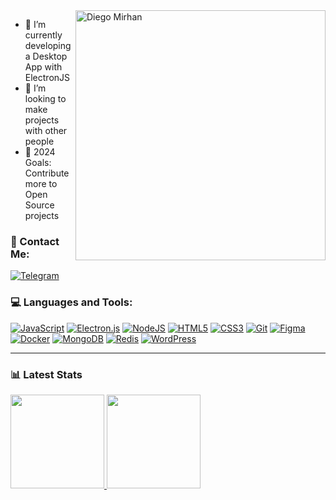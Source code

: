 <img src="https://raw.githubusercontent.com/MicaelliMedeiros/micaellimedeiros/master/image/computer-illustration.png" min-width="400px" max-width="400px" width="400px" align="right" alt="Diego Mirhan">

- 🌱 I’m currently developing a Desktop App with ElectronJS
- 👯 I’m looking to make projects with other people
- 🥅 2024 Goals: Contribute more to Open Source projects

### 💎 Contact Me:
[![Telegram](https://img.shields.io/badge/Telegram-2CA5E0?style=for-the-badge&logo=telegram&logoColor=white)](https://t.me/diegomirhan)


### 💻 Languages and Tools:

   [![JavaScript](https://img.shields.io/badge/javascript-%23323330.svg?style=for-the-badge&logo=javascript&logoColor=%23F7DF1E)](https://github.com/diegormirhan)
   [![Electron.js](https://img.shields.io/badge/Electron-191970?style=for-the-badge&logo=Electron&logoColor=white)](https://github.com/diegormirhan)
   [![NodeJS](https://img.shields.io/badge/node.js-6DA55F?style=for-the-badge&logo=node.js&logoColor=white)](https://github.com/diegormirhan)
   [![HTML5](https://img.shields.io/badge/html5-%23E34F26.svg?style=for-the-badge&logo=html5&logoColor=white)](https://github.com/diegormirhan)
   [![CSS3](https://img.shields.io/badge/css3-%231572B6.svg?style=for-the-badge&logo=css3&logoColor=white)](https://github.com/diegormirhan)
   [![Git](https://img.shields.io/badge/git-%23F05033.svg?style=for-the-badge&logo=git&logoColor=white)](https://github.com/diegormirhan)
   [![Figma](https://img.shields.io/badge/figma-%23F24E1E.svg?style=for-the-badge&logo=figma&logoColor=white)](https://github.com/diegormirhan)
   [![Docker](https://img.shields.io/badge/docker-%230db7ed.svg?style=for-the-badge&logo=docker&logoColor=white)](https://github.com/diegormirhan)
   [![MongoDB](https://img.shields.io/badge/MongoDB-%234ea94b.svg?style=for-the-badge&logo=mongodb&logoColor=white)](https://github.com/diegormirhan)
   [![Redis](https://img.shields.io/badge/redis-%23DD0031.svg?style=for-the-badge&logo=redis&logoColor=white)](https://github.com/diegormirhan)
   [![WordPress](https://img.shields.io/badge/WordPress-%23117AC9.svg?style=for-the-badge&logo=WordPress&logoColor=white)](https://github.com/diegormirhan)
   
---

### 📊 Latest Stats

<div>
  <a href="https://github.com/diegormirhan">
  <img height="150em" src="https://github-readme-stats.vercel.app/api?username=diegormirhan&count_private=true&show_icons=true&theme=dracula"/>
  <img height="150em" src="https://github-readme-stats.vercel.app/api/top-langs/?username=diegormirhan&layout=compact&langs_count=7&theme=dracula"/>
</div>




